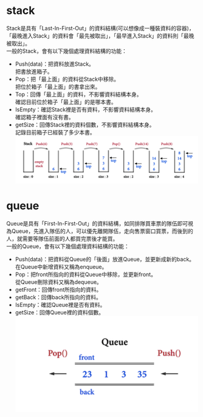 # stack   
Stack是具有「Last-In-First-Out」的資料結構(可以想像成一種裝資料的容器)，「最晚進入Stack」的資料會「最先被取出」，「最早進入Stack」的資料則「最晚被取出」。  
一般的Stack，會有以下幾個處理資料結構的功能：  

* Push(data)：把資料放進Stack。  
把書放進箱子。  
* Pop：把「最上面」的資料從Stack中移除。  
把位於箱子「最上面」的書拿出來。  
* Top：回傳「最上面」的資料，不影響資料結構本身。  
確認目前位於箱子「最上面」的是哪本書。  
* IsEmpty：確認Stack裡是否有資料，不影響資料結構本身。  
確認箱子裡面有沒有書。  
* getSize：回傳Stack裡的資料個數，不影響資料結構本身。  
記錄目前箱子已經裝了多少本書。 
![](https://github.com/hsuanwen0114/sharon8811437/blob/master/binary%20search%20tree/%E8%9E%A2%E5%B9%95%E5%BF%AB%E7%85%A7%202020-01-10%20%E4%B8%8A%E5%8D%883.23.26.png)   

# queue  
Queue是具有「First-In-First-Out」的資料結構，如同排隊買車票的隊伍即可視為Queue，先進入隊伍的人，可以優先離開隊伍，走向售票窗口買票，而後到的人，就需要等隊伍前面的人都買完票後才能買。  
一般的Queue，會有以下幾個處理資料結構的功能：  

* Push(data)：把資料從Queue的「後面」放進Queue，並更新成新的back。  
在Queue中新增資料又稱為enqueue。  
* Pop：把front所指向的資料從Queue中移除，並更新front。  
從Queue刪除資料又稱為dequeue。  
* getFront：回傳front所指向的資料。  
* getBack：回傳back所指向的資料。  
* IsEmpty：確認Queue裡是否有資料。  
* getSize：回傳Queue裡的資料個數。  
![](https://github.com/hsuanwen0114/sharon8811437/blob/master/binary%20search%20tree/%E8%9E%A2%E5%B9%95%E5%BF%AB%E7%85%A7%202020-01-10%20%E4%B8%8A%E5%8D%883.27.20.png)  
